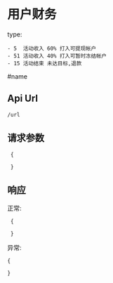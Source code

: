 用户财务
======

type:
    
    - 5  活动收入 60% 打入可提现帐户
    - 51 活动收入 40% 打入可暂时冻结帐户
    - 15 活动结束 未达目标,退款


#name

Api Url
------

    /url

请求参数
------

     {

     }

响应
------

正常:

     {

     }


异常:

    {

    }